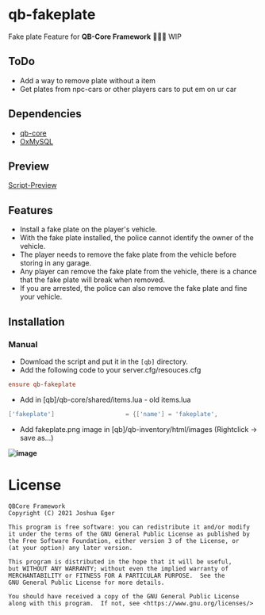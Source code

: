 # qb-fakeplate
Fake plate Feature for **QB-Core Framework** :people_holding_hands: WIP

## ToDo
- Add a way to remove plate without a item
- Get plates from npc-cars or other players cars to put em on ur car

## Dependencies
- [qb-core](https://github.com/qbcore-framework/qb-core)
- [OxMySQL](https://github.com/overextended/oxmysql)

## Preview
[Script-Preview](https://www.youtube.com/watch?v=KuE5HlGW5ZU)

## Features
- Install a fake plate on the player's vehicle.
- With the fake plate installed, the police cannot identify the owner of the vehicle.
- The player needs to remove the fake plate from the vehicle before storing in any garage.
- Any player can remove the fake plate from the vehicle, there is a chance that the fake plate will break when removed.
- If you are arrested, the police can also remove the fake plate and fine your vehicle.

## Installation
### Manual
- Download the script and put it in the `[qb]` directory.
- Add the following code to your server.cfg/resouces.cfg
```cfg
ensure qb-fakeplate
```
- Add in [qb]/qb-core/shared/items.lua - old items.lua
```lua
['fakeplate'] 					 = {['name'] = 'fakeplate', 		  	  		['label'] = 'Fake Plate',		 		['weight'] = 250, 		['type'] = 'item', 		['image'] = 'fakeplate.png', 			['unique'] = true, 		['useable'] = true, 	['shouldClose'] = true,	   ['combinable'] = nil,   ['description'] = 'With this fake plate, you won\'t be wanted.'},
```
- Add fakeplate.png image in [qb]/qb-inventory/html/images (Rightclick -> save as...)

**![image](https://user-images.githubusercontent.com/77104201/207998099-b0d7c628-2d8f-4dbb-9cf3-b297e86c88af.png)**

# License

    QBCore Framework
    Copyright (C) 2021 Joshua Eger

    This program is free software: you can redistribute it and/or modify
    it under the terms of the GNU General Public License as published by
    the Free Software Foundation, either version 3 of the License, or
    (at your option) any later version.

    This program is distributed in the hope that it will be useful,
    but WITHOUT ANY WARRANTY; without even the implied warranty of
    MERCHANTABILITY or FITNESS FOR A PARTICULAR PURPOSE.  See the
    GNU General Public License for more details.

    You should have received a copy of the GNU General Public License
    along with this program.  If not, see <https://www.gnu.org/licenses/>
